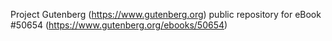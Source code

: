 Project Gutenberg (https://www.gutenberg.org) public repository for
eBook #50654 (https://www.gutenberg.org/ebooks/50654)
